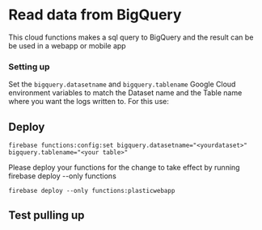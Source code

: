 # Read data from BigQuery

This cloud functions makes a sql query to BigQuery and the result can be be used in a webapp or mobile app

### Setting up

Set the `bigquery.datasetname` and `bigquery.tablename` Google Cloud environment variables to match the Dataset name and the Table name where you want the logs written to. For this use:

## Deploy

`firebase functions:config:set bigquery.datasetname="<yourdataset>" bigquery.tablename="<your table>"`

Please deploy your functions for the change to take effect by running firebase deploy --only functions

`firebase deploy --only functions:plasticwebapp`

## Test pulling up
